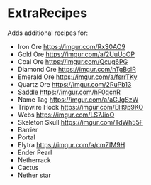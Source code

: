 # ExtraRecipes
Adds additional recipes for:
- Iron Ore https://imgur.com/RxS0AO9
- Gold Ore https://imgur.com/a/2UuUoOP
- Coal Ore https://imgur.com/Qcug6PG
- Diamond Ore https://imgur.com/nTgBclR
- Emerald Ore https://imgur.com/a/fsrrTKy
- Quartz Ore https://imgur.com/2RuPb13
- Saddle https://imgur.com/hF0qcnR
- Name Tag https://imgur.com/a/aGJgSzW
- Tripwire Hook https://imgur.com/EH9p9KO
- Webs https://imgur.com/LS7JioO
- Skeleton Skull https://imgur.com/TdWh55F
- Barrier
- Portal
- Elytra https://imgur.com/a/cmZIM9H
- Ender Pearl
- Netherrack
- Cactus
- Nether star
